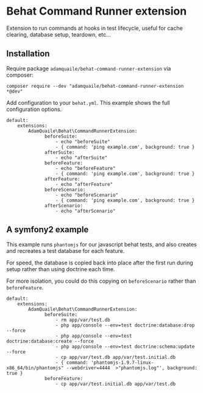 # Behat Command Runner extension

Extension to run commands at hooks in test lifecycle, useful for cache clearing, 
database setup, teardown, etc...

## Installation

Require package `adamquaile/behat-command-runner-extension` via composer:

    composer require --dev "adamquaile/behat-command-runner-extension *@dev"

Add configuration to your `behat.yml`. This example shows the full configuration options.

    default:
        extensions:
            AdamQuaile\Behat\CommandRunnerExtension:
                  beforeSuite:
                      - echo "beforeSuite"
                      - { command: 'ping example.com', background: true }
                  afterSuite:
                      - echo "afterSuite"
                  beforeFeature:
                      - echo "beforeFeature"
                      - { command: 'ping example.com', background: true }
                  afterFeature:
                      - echo "afterFeature"
                  beforeScenario:
                      - echo "beforeScenario"
                      - { command: 'ping example.com', background: true }
                  afterScenario:
                      - echo "afterScenario"

## A symfony2 example

This example runs `phantomjs` for our javascript behat tests, and also creates 
and recreates a test database for each feature.

For speed, the database is copied back into place after the first run during setup 
rather than using doctrine each time. 

For more isolation, you could do this copying on `beforeScenario` rather than `beforeFeature`.

    default:
        extensions:
            AdamQuaile\Behat\CommandRunnerExtension:
                  beforeSuite:
                      - rm app/var/test.db 
                      - php app/console --env=test doctrine:database:drop --force
                      - php app/console --env=test doctrine:database:create --force
                      - php app/console --env=test doctrine:schema:update --force
                      - cp app/var/test.db app/var/test.initial.db
                      - { command: 'phantomjs-1.9.7-linux-x86_64/bin/phantomjs" --webdriver=4444  >"phantomjs.log"', background: true }
                  beforeFeature:
                      - cp app/var/test.initial.db app/var/test.db
